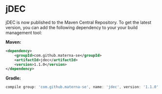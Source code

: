 # jDEC

jDEC is now published to the Maven Central Repository. To get the latest version, you can add the following dependency to your your build management tool:

**Maven:**
```xml
<dependency>
    <groupId>com.github.materna-se</groupId>
    <artifactId>jdec</artifactId>
    <version>1.1.0</version>
</dependency>
```

**Gradle:**
```gradle
compile group: 'com.github.materna-se', name: 'jdec', version: '1.1.0'
```

